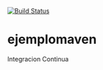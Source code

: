 [![Build Status](https://travis-ci.org/Aaronmv3/ejemplomaven.svg?branch=master)](https://travis-ci.org/Aaronmv3/ejemplomaven)
# ejemplomaven
Integracion Continua
